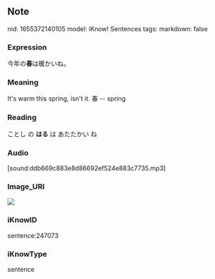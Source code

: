 ## Note
nid: 1655372140105
model: iKnow! Sentences
tags: 
markdown: false

### Expression
今年の<b>春</b>は暖かいね。

### Meaning
It's warm this spring, isn't it.
春 -- spring

### Reading
ことし の <b>はる</b> は あたたかい ね

### Audio
[sound:ddb669c883e8d86692ef524e883c7735.mp3]

### Image_URI
<img src="359f6dadf32f35b9d482b0a88cd110d6.jpg">

### iKnowID
sentence:247073

### iKnowType
sentence
